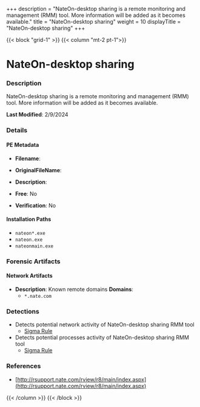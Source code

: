 +++
description = "NateOn-desktop sharing is a remote monitoring and management (RMM) tool. More information will be added as it becomes available."
title = "NateOn-desktop sharing"
weight = 10
displayTitle = "NateOn-desktop sharing"
+++


{{< block "grid-1" >}}
{{< column "mt-2 pt-1">}}

# NateOn-desktop sharing


### Description

NateOn-desktop sharing is a remote monitoring and management (RMM) tool. More information will be added as it becomes available.



**Last Modified**: 2/9/2024

### Details


#### PE Metadata
- **Filename**: 
- **OriginalFileName**: 
- **Description**: 


- **Free**: No

- **Verification**: No




#### Installation Paths
- `nateon*.exe`
- `nateon.exe`
- `nateonmain.exe`

### Forensic Artifacts




#### Network Artifacts
- **Description**: Known remote domains  **Domains**:
    - `*.nate.com`


### Detections
- Detects potential network activity of NateOn-desktop sharing RMM tool
  - [Sigma Rule](https://github.com/magicsword-io/LOLRMM/blob/main/detections/sigma/nateon-desktop_sharing_network_sigma.yml)
- Detects potential processes activity of NateOn-desktop sharing RMM tool
  - [Sigma Rule](https://github.com/magicsword-io/LOLRMM/blob/main/detections/sigma/nateon-desktop_sharing_processes_sigma.yml)

### References
- [http://rsupport.nate.com/rview/r8/main/index.aspx](http://rsupport.nate.com/rview/r8/main/index.aspx)



{{< /column >}}
{{< /block >}}
